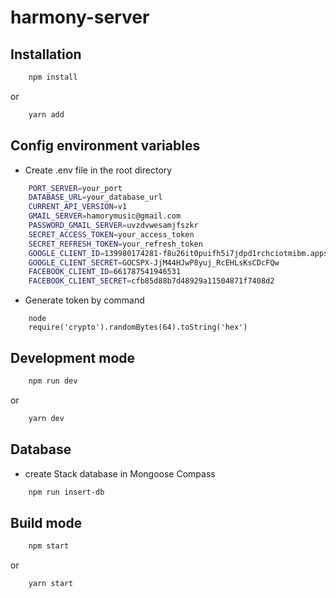 # harmony-server

## Installation

```bash
    npm install
```

or

```bash
    yarn add
```

## Config environment variables

-   Create .env file in the root directory

```bash
    PORT_SERVER=your_port
    DATABASE_URL=your_database_url
    CURRENT_API_VERSION=v1
    GMAIL_SERVER=hamorymusic@gmail.com
    PASSWORD_GMAIL_SERVER=uvzdvwesamjfszkr
    SECRET_ACCESS_TOKEN=your_access_token
    SECRET_REFRESH_TOKEN=your_refresh_token
    GOOGLE_CLIENT_ID=139980174281-f8u26it0puifh5i7jdpd1rchciotmibm.apps.googleusercontent.com
    GOOGLE_CLIENT_SECRET=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
    FACEBOOK_CLIENT_ID=661787541946531
    FACEBOOK_CLIENT_SECRET=cfb85d88b7d48929a11504871f7408d2
```

-   Generate token by command

```
    node
    require('crypto').randomBytes(64).toString('hex')
```

## Development mode

```bash
    npm run dev
```

or

```bash
    yarn dev
```

## Database

-   create Stack database in Mongoose Compass

```bash
    npm run insert-db
```

## Build mode

```bash
    npm start
```

or

```bash
    yarn start
```
